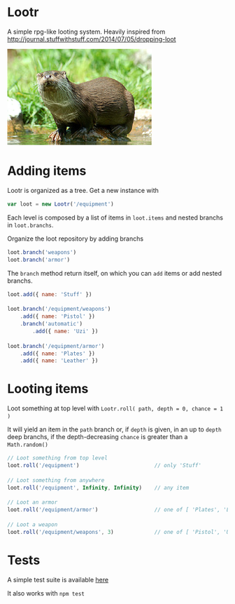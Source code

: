 Lootr
=====

A simple rpg-like looting system.
Heavily inspired from http://journal.stuffwithstuff.com/2014/07/05/dropping-loot

![Lootr !](./vendor/loutre.jpg)

Adding items
=====

Lootr is organized as a tree. Get a new instance with

```javascript
var loot = new Lootr('/equipment')
```

Each level is composed by a list of items in `loot.items` and nested branchs in `loot.branchs`.

Organize the loot repository by adding branchs

```javascript
loot.branch('weapons')
loot.branch('armor')
```

The `branch` method return itself, on which you can `add` items or add nested branchs.

```javascript
loot.add({ name: 'Stuff' })

loot.branch('/equipment/weapons')
    .add({ name: 'Pistol' })
    .branch('automatic')
        .add({ name: 'Uzi' })

loot.branch('/equipment/armor')
    .add({ name: 'Plates' })
    .add({ name: 'Leather' })
```

Looting items
=====

Loot something at top level with `Lootr.roll( path, depth = 0, chance = 1 )`

It will yield an item in the `path` branch or, if `depth` is given, in an up to `depth` deep branchs, if the depth-decreasing `chance` is greater than a `Math.random()`

```javascript
// Loot something from top level
loot.roll('/equipment')                        // only 'Stuff'

// Loot something from anywhere
loot.roll('/equipment', Infinity, Infinity)    // any item

// Loot an armor
loot.roll('/equipment/armor')                  // one of [ 'Plates', 'Leather' ]

// Loot a weapon
loot.roll('/equipment/weapons', 3)             // one of [ 'Pistol', 'Uzi' ]

```


Tests
=====

A simple test suite is available [here](./test.html)

It also works with `npm test`
